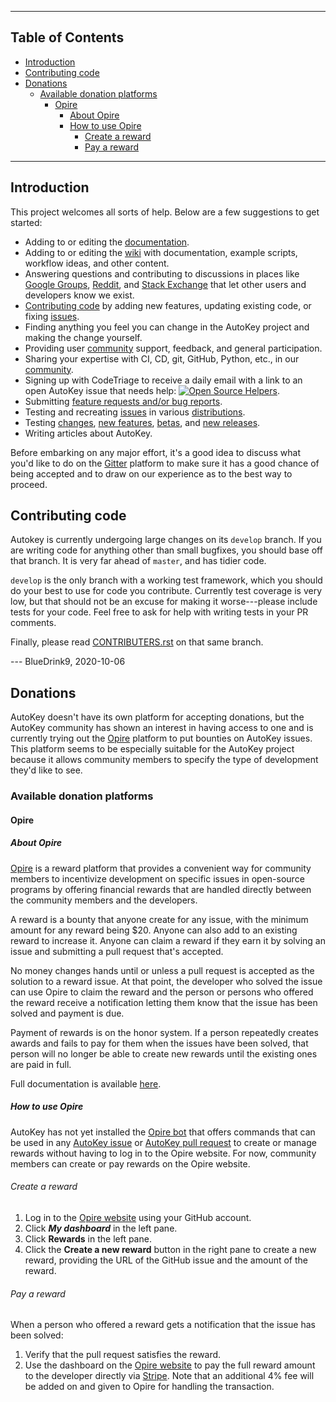 ***

## Table of Contents
* [Introduction](#introduction)
* [Contributing code](#contributing-code)
* [Donations](#donations)
  * [Available donation platforms](#available-donation-platforms)
    * [Opire](#opire)
      * [About Opire](#about-opire)
      * [How to use Opire](#how-to-use-opire)
        * [Create a reward](#create-a-reward)
        * [Pay a reward](#pay-a-reward)

***

## Introduction
This project welcomes all sorts of help. Below are a few suggestions to get started:

* Adding to or editing the [documentation](https://github.com/autokey/autokey/wiki/Documentation).
* Adding to or editing the [wiki](https://github.com/autokey/autokey/wiki) with documentation, example scripts, workflow ideas, and other content.
* Answering questions and contributing to discussions in places like [Google Groups](https://github.com/autokey/autokey/wiki/Google-Groups), [Reddit](https://github.com/autokey/autokey/wiki/Reddit), and [Stack Exchange](https://github.com/autokey/autokey/wiki/StackExchange) that let other users and developers know we exist.
* [Contributing code](https://github.com/autokey/autokey/blob/develop/CONTRIBUTORS.rst) by adding new features, updating existing code, or fixing [issues](https://github.com/autokey/autokey/issues).
* Finding anything you feel you can change in the AutoKey project and making the change yourself.
* Providing user [community](https://github.com/autokey/autokey/wiki/Community) support, feedback, and general participation.
* Sharing your expertise with CI, CD, git, GitHub, Python, etc., in our [community](https://github.com/autokey/autokey/wiki/Community).
* Signing up with CodeTriage to receive a daily email with a link to an open AutoKey issue that needs help: [![Open Source Helpers](https://www.codetriage.com/autokey/autokey/badges/users.svg)](https://www.codetriage.com/autokey/autokey).
* Submitting [feature requests and/or bug reports](https://github.com/autokey/autokey/issues).
* Testing and recreating [issues](https://github.com/autokey/autokey/issues) in various [distributions](https://github.com/autokey/autokey/wiki/Current-Linux-distributions-shipping-AutoKey).
* Testing [changes](https://github.com/autokey/autokey/pulls), [new features](https://github.com/autokey/autokey/blob/develop/new_features.rst), [betas](https://github.com/autokey/autokey/releases?q=beta&expanded=true), and [new releases](https://github.com/autokey/autokey/releases).
* Writing articles about AutoKey.

Before embarking on any major effort, it's a good idea to discuss what you'd like to do on the [Gitter](https://gitter.im/autokey/autokey) platform to make sure it has a good chance of being accepted and to draw on our experience as to the best way to proceed.

## Contributing code

Autokey is currently undergoing large changes on its `develop` branch. If you are writing code for anything other than small bugfixes, you should base off that branch. It is very far ahead of `master`, and has tidier code.

`develop` is the only branch with a working test framework, which you should do your best to use for code you contribute. Currently test coverage is very low, but that should not be an excuse for making it worse---please include tests for your code. Feel free to ask for help with writing tests in your PR comments.

Finally, please read [CONTRIBUTERS.rst](https://github.com/autokey/autokey/blob/develop/CONTRIBUTORS.rst) on that same branch.

--- BlueDrink9, 2020-10-06

## Donations

AutoKey doesn't have its own platform for accepting donations, but the AutoKey community has shown an interest in having access to one and is currently trying out the [Opire](https://opire.dev/) platform to put bounties on AutoKey issues. This platform seems to be especially suitable for the AutoKey project because it allows community members to specify the type of development they'd like to see.

### Available donation platforms

#### Opire

##### About Opire
[Opire](https://opire.dev/) is a reward platform that provides a convenient way for community members to incentivize development on specific issues in open-source programs by offering financial rewards that are handled directly between the community members and the developers.

A reward is a bounty that anyone create for any issue, with the minimum amount for any reward being $20. Anyone can also add to an existing reward to increase it. Anyone can claim a reward if they earn it by solving an issue and submitting a pull request that's accepted.

No money changes hands until or unless a pull request is accepted as the solution to a reward issue. At that point, the developer who solved the issue can use Opire to claim the reward and the person or persons who offered the reward receive a notification letting them know that the issue has been solved and payment is due.

Payment of rewards is on the honor system. If a person repeatedly creates awards and fails to pay for them when the issues have been solved, that person will no longer be able to create new rewards until the existing ones are paid in full.

Full documentation is available [here](https://docs.opire.dev).

##### How to use Opire

AutoKey has not yet installed the [Opire bot](https://docs.opire.dev/overview/install-bot) that offers commands that can be used in any [AutoKey issue](https://github.com/autokey/autokey/issues) or [AutoKey pull request](https://github.com/autokey/autokey/pulls) to create or manage rewards without having to log in to the Opire website. For now, community members can create or pay rewards on the Opire website.

###### Create a reward

1. Log in to the [Opire website](https://app.opire.dev/) using your GitHub account.
2. Click ***My dashboard*** in the left pane.
3. Click **Rewards** in the left pane.
4. Click the **Create a new reward** button in the right pane to create a new reward, providing the URL of the GitHub issue and the amount of the reward.

###### Pay a reward

When a person who offered a reward gets a notification that the issue has been solved:

1. Verify that the pull request satisfies the reward.
2. Use the dashboard on the [Opire website](https://app.opire.dev/) to pay the full reward amount to the developer directly via [Stripe](https://stripe.com/payments/payment-methods). Note that an additional 4% fee will be added on and given to Opire for handling the transaction.
